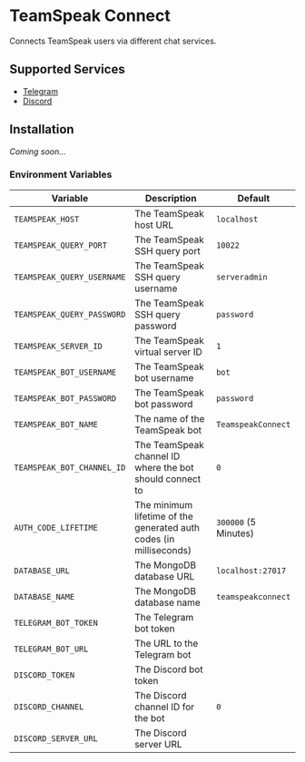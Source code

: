# TeamSpeak Connect

Connects TeamSpeak users via different chat services.

## Supported Services

- [Telegram](https://telegram.org/)
- [Discord](https://discordapp.com/)

## Installation

*Coming soon...*

### Environment Variables

| Variable                   | Description                                                        | Default              |
|----------------------------|--------------------------------------------------------------------|----------------------|
| `TEAMSPEAK_HOST`           | The TeamSpeak host URL                                             | `localhost`          |
| `TEAMSPEAK_QUERY_PORT`     | The TeamSpeak SSH query port                                       | `10022`              |
| `TEAMSPEAK_QUERY_USERNAME` | The TeamSpeak SSH query username                                   | `serveradmin`        |
| `TEAMSPEAK_QUERY_PASSWORD` | The TeamSpeak SSH query password                                   | `password`           |
| `TEAMSPEAK_SERVER_ID`      | The TeamSpeak virtual server ID                                    | `1`                  |
| `TEAMSPEAK_BOT_USERNAME`   | The TeamSpeak bot username                                         | `bot`                |
| `TEAMSPEAK_BOT_PASSWORD`   | The TeamSpeak bot password                                         | `password`           |
| `TEAMSPEAK_BOT_NAME`       | The name of the TeamSpeak bot                                      | `TeamspeakConnect`   |
| `TEAMSPEAK_BOT_CHANNEL_ID` | The TeamSpeak channel ID where the bot should connect to           | `0`                  |
| `AUTH_CODE_LIFETIME`       | The minimum lifetime of the generated auth codes (in milliseconds) | `300000` (5 Minutes) |
| `DATABASE_URL`             | The MongoDB database URL                                           | `localhost:27017`    |
| `DATABASE_NAME`            | The MongoDB database name                                          | `teamspeakconnect`   |
| `TELEGRAM_BOT_TOKEN`       | The Telegram bot token                                             | ` `                  |
| `TELEGRAM_BOT_URL`         | The URL to the Telegram bot                                        | ` `                  |
| `DISCORD_TOKEN`            | The Discord bot token                                              | ` `                  |
| `DISCORD_CHANNEL`          | The Discord channel ID for the bot                                 | `0`                  |
| `DISCORD_SERVER_URL`       | The Discord server URL                                             | ` `                  |
